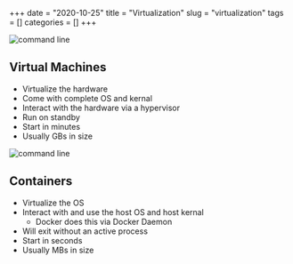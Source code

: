 +++ 
date = "2020-10-25"
title = "Virtualization"
slug = "virtualization" 
tags = []
categories = []
+++

![command line](/images/virtualization_virtual_machine.jpeg)

## Virtual Machines
- Virtualize the hardware
- Come with complete OS and kernal
- Interact with the hardware via a hypervisor
- Run on standby
- Start in minutes
- Usually GBs in size

![command line](/images/virtualization_container.jpeg)

## Containers
- Virtualize the OS
- Interact with and use the host OS and host kernal
    - Docker does this via Docker Daemon
- Will exit without an active process
- Start in seconds
- Usually MBs in size


